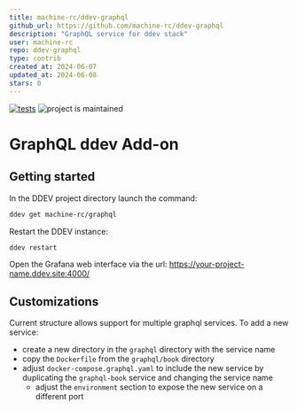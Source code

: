 ```yaml
---
title: machine-rc/ddev-graphql
github_url: https://github.com/machine-rc/ddev-graphql
description: "GraphQL service for ddev stack"
user: machine-rc
repo: ddev-graphql
type: contrib
created_at: 2024-06-07
updated_at: 2024-06-08
stars: 0
---
```


[![tests](https://github.com/ddev/ddev-addon-template/actions/workflows/tests.yml/badge.svg)](https://github.com/ddev/ddev-addon-template/actions/workflows/tests.yml) ![project is maintained](https://img.shields.io/maintenance/yes/2024.svg)

# GraphQL ddev Add-on

## Getting started

In the DDEV project directory launch the command:
```sh
ddev get machine-rc/graphql
```
Restart the DDEV instance:
```sh
ddev restart
```
Open the Grafana web interface via the url: https://your-project-name.ddev.site:4000/

## Customizations
Current structure allows support for multiple graphql services. 
To add a new service:
- create a new directory in the `graphql` directory with the service name
- copy the `Dockerfile` from the `graphql/book` directory
- adjust `docker-compose.graphql.yaml` to include the new service by duplicating the `graphql-book` service and changing the service name
  - adjust the `environment` section to expose the new service on a different port

